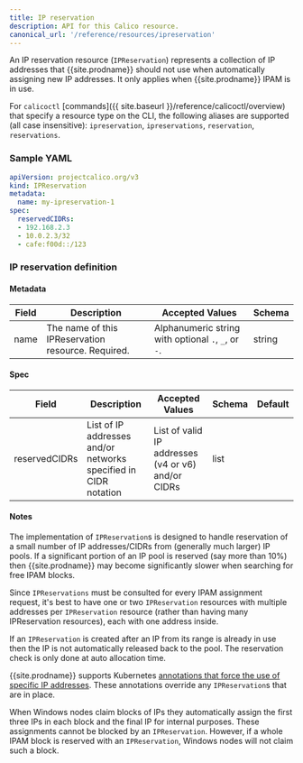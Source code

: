 ```yaml
---
title: IP reservation
description: API for this Calico resource.
canonical_url: '/reference/resources/ipreservation'
---
```


An IP reservation resource (`IPReservation`) represents a collection of IP addresses that {{site.prodname}} should 
not use when automatically assigning new IP addresses.  It only applies when {{site.prodname}} IPAM is in use.

For `calicoctl` [commands]({{ site.baseurl }}/reference/calicoctl/overview) that specify a resource type on the CLI, 
the following aliases are supported (all case insensitive): `ipreservation`, `ipreservations`, `reservation`, 
`reservations`.

### Sample YAML

```yaml
apiVersion: projectcalico.org/v3
kind: IPReservation
metadata:
  name: my-ipreservation-1
spec:
  reservedCIDRs:
  - 192.168.2.3
  - 10.0.2.3/32
  - cafe:f00d::/123
```

### IP reservation definition

#### Metadata

| Field       | Description                 | Accepted Values   | Schema |
|-------------|-----------------------------|-------------------|--------|
| name     |  The name of this IPReservation resource. Required. | Alphanumeric string with optional `.`, `_`, or `-`. | string |

#### Spec

| Field          | Description                 | Accepted Values   | Schema | Default    |
|----------------|-----------------------------|-------------------|--------|------------|
| reservedCIDRs  | List of IP addresses and/or networks specified in CIDR notation  | List of valid IP addresses (v4 or v6) and/or CIDRs | list | |

#### Notes

The implementation of `IPReservation`s is designed to handle reservation of a small number of IP addresses/CIDRs from
(generally much larger) IP pools.  If a significant portion of an IP pool is reserved (say more than 10%) then 
{{site.prodname}} may become significantly slower when searching for free IPAM blocks.

Since `IPReservations` must be consulted for every IPAM assignment request, it's best to have one or two 
`IPReservation` resources with multiple addresses per `IPReservation` resource (rather than having many IPReservation
resources), each with one address inside.

If an `IPReservation` is created after an IP from its range is already in use then the IP is not automatically 
released back to the pool.  The reservation check is only done at auto allocation time.

{{site.prodname}} supports Kubernetes [annotations that force the use of specific IP addresses](../cni-plugin/configuration#requesting-a-specific-ip-address). These annotations override any `IPReservation`s that 
are in place.

When Windows nodes claim blocks of IPs they automatically assign the first three IPs
in each block and the final IP for internal purposes.  These assignments cannot be blocked by an `IPReservation`.
However, if a whole IPAM block is reserved with an `IPReservation`, Windows nodes will not claim such a block.
